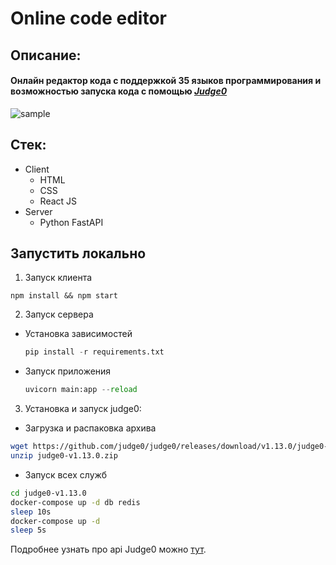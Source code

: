 # Online code editor
## Описание:
#### Онлайн редактор кода c поддержкой 35 языков программирования и возможностью запуска кода с помощью *[Judge0](https://ce.judge0.com/)*

![sample](https://github.com/Max-Tulskiy/onlineIDE/assets/90907669/95b374d6-6bef-4526-8d00-d4a67cb37982)


## Стек:
+ Client
  + HTML
  + CSS
  + React JS
+ Server
    + Python FastAPI
 
## Запустить локально
  1. Запуск клиента
   
    npm install && npm start
    
  2. Запуск сервера
  + Установка зависимостей
    ```Python
    pip install -r requirements.txt
    ```
  + Запуск приложения
    ```Python
    uvicorn main:app --reload
    ``` 
  3. Установка и запуск judge0:
   + Загрузка и распаковка архива
  ```bash
wget https://github.com/judge0/judge0/releases/download/v1.13.0/judge0-v1.13.0.zip
 unzip judge0-v1.13.0.zip
 ```
  + Запуск всех служб
  ```bash
  cd judge0-v1.13.0
docker-compose up -d db redis
sleep 10s
docker-compose up -d
sleep 5s
  ```
  Подробнее узнать про api Judge0 можно [тут](https://ce.judge0.com/). 

  

